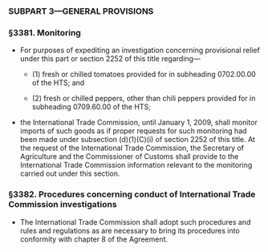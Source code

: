 ### SUBPART 3—GENERAL PROVISIONS

### §3381. Monitoring
* For purposes of expediting an investigation concerning provisional relief under this part or section 2252 of this title regarding—

  * (1) fresh or chilled tomatoes provided for in subheading 0702.00.00 of the HTS; and

  * (2) fresh or chilled peppers, other than chili peppers provided for in subheading 0709.60.00 of the HTS;


* the International Trade Commission, until January 1, 2009, shall monitor imports of such goods as if proper requests for such monitoring had been made under subsection (d)(1)(C)(i) of section 2252 of this title. At the request of the International Trade Commission, the Secretary of Agriculture and the Commissioner of Customs shall provide to the International Trade Commission information relevant to the monitoring carried out under this section.

### §3382. Procedures concerning conduct of International Trade Commission investigations
* The International Trade Commission shall adopt such procedures and rules and regulations as are necessary to bring its procedures into conformity with chapter 8 of the Agreement.